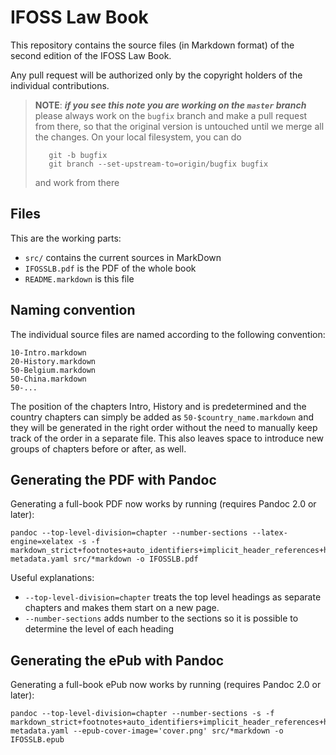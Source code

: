 # IFOSS Law Book

This repository contains the source files (in Markdown format) of the second edition of the IFOSS Law Book.

Any pull request will be authorized only by the copyright holders of the individual contributions.

> **NOTE**: **_if you see this note you are working on the `master` branch_** please always work on the `bugfix` branch and make a pull request from there, so that the original version is untouched until we merge all the changes. On your local filesystem, you can do
>
>        git -b bugfix
>        git branch --set-upstream-to=origin/bugfix bugfix
>
> and work from there


## Files

This are the working parts:

- `src/` contains the current sources in MarkDown
- `IFOSSLB.pdf` is the PDF of the whole book
- `README.markdown` is this file


## Naming convention

The individual source files are named according to the following convention:

```
10-Intro.markdown
20-History.markdown
50-Belgium.markdown
50-China.markdown
50-...

```

The position of the chapters Intro, History and is predetermined and the country chapters can simply be added as `50-$country_name.markdown` and they will be generated in the right order without the need to manually keep track of the order in a separate file. This also leaves space to introduce new groups of chapters before or after, as well.


## Generating the PDF with Pandoc

Generating a full-book PDF now works by running (requires Pandoc 2.0 or later):

```
pandoc --top-level-division=chapter --number-sections --latex-engine=xelatex -s -f markdown_strict+footnotes+auto_identifiers+implicit_header_references+header_attributes+yaml_metadata_block metadata.yaml src/*markdown -o IFOSSLB.pdf
```

Useful explanations:

- `--top-level-division=chapter` treats the top level headings as separate chapters and makes them start on a new page.
- `--number-sections` adds number to the sections so it is possible to determine the level of each heading


## Generating the ePub with Pandoc

Generating a full-book ePub now works by running (requires Pandoc 2.0 or later):

```
pandoc --top-level-division=chapter --number-sections -s -f markdown_strict+footnotes+auto_identifiers+implicit_header_references+header_attributes+yaml_metadata_block metadata.yaml --epub-cover-image='cover.png' src/*markdown -o IFOSSLB.epub
```

